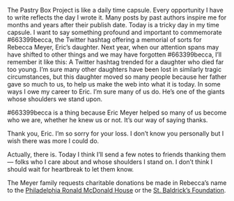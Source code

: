 

The Pastry Box Project is like a daily time capsule. Every opportunity I have to write reflects the day I
wrote it. Many posts by past authors inspire me for months and years after their publish date. Today is a
tricky day in my time capsule. I want to say something profound and important to commemorate #663399becca, the
Twitter hashtag offering a memorial of sorts for Rebecca Meyer, Eric’s daughter. Next year, when our
attention spans may have shifted to other things and we may have forgotten #663399becca, I’ll remember it
like this: A Twitter hashtag trended for a daughter who died far too young. I’m sure many other daughters
have been lost in similarly tragic circumstances, but this daughter moved so many people because her father
gave so much to us, to help us make the web into what it is today. In some ways I owe my career to Eric. I’m
sure many of us do. He’s one of the giants whose shoulders we stand upon. 

#663399becca is a thing because Eric Meyer helped so many of us become who we are, whether he knew us or not.
It’s our way of saying thanks.

Thank you, Eric. I’m so sorry for your loss. I don’t know you personally but I wish there was more I could
do.

Actually, there is. Today I think I’ll send a few notes to friends thanking them — folks who I care about
and whose shoulders I stand on. I don’t think I should wait for heartbreak to let them know.

The Meyer family requests charitable donations be made in Rebecca’s name to the [Philadelphia Ronald
McDonald House](http://www.philarmh.org/) or the [St. Baldrick’s Foundation](http://www.stbaldricks.org/).
